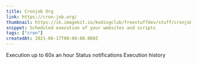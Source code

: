 ```yaml
---
title: Cronjob Org
link: https://cron-job.org/
thumbnail: https://ik.imagekit.io/kodingclub/freestuffdev/stuff/cronjoborg_lmwNsNwKW.png
snippet: Scheduled execution of your websites and scripts
tags: ["cron"]
createdAt: 2021-06-17T00:00:00.000Z
---
```

Execution up to 60x an hour
Status notifications
Execution history